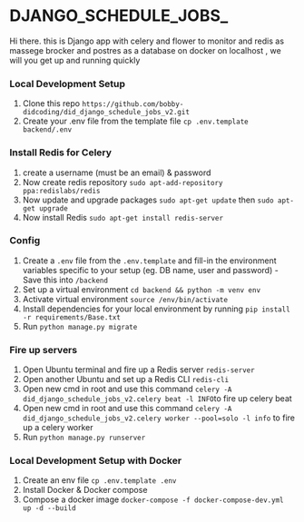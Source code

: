 # DJANGO_SCHEDULE_JOBS_

Hi there.
this is Django app with celery and flower to monitor and redis as massege brocker and postres as  a database on docker on localhost  , we will you get up and running quickly

### Local Development Setup

1. Clone this repo `https://github.com/bobby-didcoding/did_django_schedule_jobs_v2.git`
2. Create your .env file from the template file `cp .env.template backend/.env`

### Install Redis for Celery 

1. create a username (must be an email) & password
2. Now create redis repository `sudo apt-add-repository ppa:redislabs/redis`
3. Now update and upgrade packages `sudo apt-get update` then `sudo apt-get upgrade`
4. Now install Redis `sudo apt-get install redis-server`
   
### Config

1. Create a `.env` file from the `.env.template` and fill-in the environment variables specific to your setup (eg. DB
   name, user and password) - Save this into `/backend`
2. Set up a virtual environment `cd backend && python -m venv env`
3. Activate virtual environment `source /env/bin/activate`
4.  Install dependencies for your local environment by running `pip install -r requirements/Base.txt`
5.  Run `python manage.py migrate`

### Fire up servers
1. Open Ubuntu terminal and fire up a Redis server `redis-server`
2. Open another Ubuntu and set up a Redis CLI `redis-cli`
3. Open new cmd in root and use this command `celery -A did_django_schedule_jobs_v2.celery beat -l INFO`to fire up celery beat
4. Open new cmd in root and use this command `celery -A did_django_schedule_jobs_v2.celery worker --pool=solo -l info` to fire up a celery worker
5. Run `python manage.py runserver`

### Local Development Setup with Docker
1. Create an env file `cp .env.template .env`
2. Install Docker & Docker compose
3. Compose a docker image `docker-compose -f docker-compose-dev.yml up -d --build`


